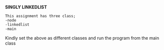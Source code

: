 **SINGLY LINKEDLIST**

    This assignment has three class;
    -node
    -linkedlist
    -main

Kindly set the above as different classes and run the program from the main class
